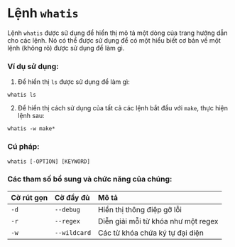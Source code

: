 # Lệnh `whatis`

Lệnh `whatis` được sử dụng để hiển thị mô tả một dòng của trang hướng dẫn cho các lệnh. Nó có thể được sử dụng để có một hiểu biết cơ bản về một lệnh (không rõ) được sử dụng để làm gì.

### Ví dụ sử dụng:

1. Để hiển thị `ls` được sử dụng để làm gì:

```
whatis ls
```

2. Để hiển thị cách sử dụng của tất cả các lệnh bắt đầu với `make`, thực hiện lệnh sau:

```
whatis -w make*
```

### Cú pháp:

```
whatis [-OPTION] [KEYWORD]
```

### Các tham số bổ sung và chức năng của chúng:

|**Cờ rút gọn**   |**Cờ đầy đủ**   |**Mô tả**   |
|:---|:---|:---|
|`-d`|`--debug`|Hiển thị thông điệp gỡ lỗi|
|`-r`|`--regex`|Diễn giải mỗi từ khóa như một regex|
|`-w`|`--wildcard`|Các từ khóa chứa ký tự đại diện|
